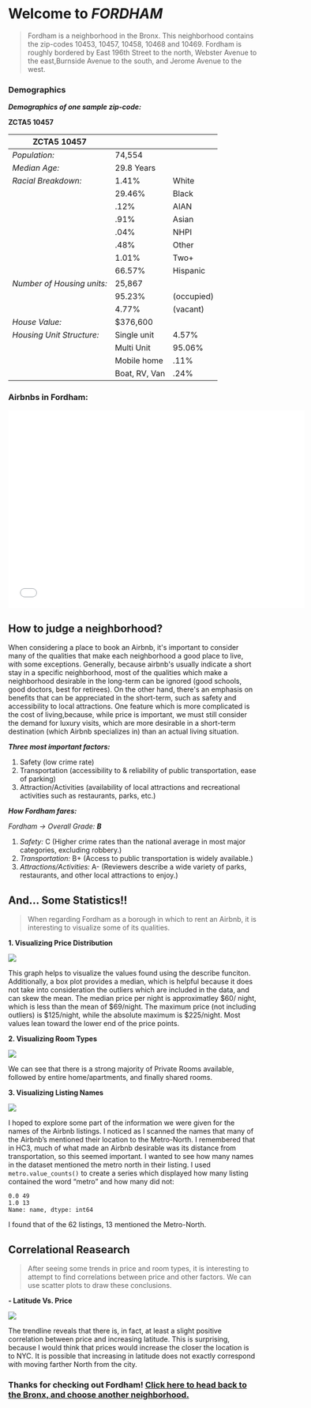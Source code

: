 # Welcome to _FORDHAM_

> Fordham is a neighborhood in the Bronx. This neighborhood contains the zip-codes 10453, 10457, 10458, 10468 and 10469. Fordham is roughly bordered by East 196th Street to the north, Webster Avenue to the east,Burnside Avenue to the south, and Jerome Avenue to the west.

### Demographics 

 _**Demographics of one sample zip-code:**_

**ZCTA5 10457**

| ZCTA5 10457              |                  |          |
|--------------------------|------------------|----------|
| _Population:_              | 74,554           |          |
| _Median Age:_             | 29.8 Years       |          |
| _Racial Breakdown:_      | 1.41%            | White    |
|                          | 29.46%           | Black    |
|                          | .12%             | AIAN     |
|                          | .91%             | Asian    |
|                          | .04%             | NHPI     |
|                          | .48%             | Other    |
|                          | 1.01%            | Two+     |
|                          | 66.57%           | Hispanic |
| _Number of Housing units:_ | 25,867           |          |
|                          | 95.23%  |  (occupied)       |
|                          | 4.77%     | (vacant)          |
| _House Value:_             | $376,600         |          |
| _Housing Unit Structure:_ | Single unit      | 4.57%    |
|                          | Multi Unit       | 95.06%   |
|                          | Mobile home      | .11%     |
|                          | Boat, RV, Van    | .24%     |

### Airbnbs in Fordham: 

<iframe src="nycMap.html" width="600" height="400" frameborder="0" frameborder="0" marginwidth="0" marginheight="0" allowfullscreen></iframe>


## How to judge a neighborhood?


When considering a place to book an Airbnb, it's important to consider many of the qualities that make each neighborhood a good place to live, with some exceptions. Generally, because airbnb's usually indicate a short stay in a specific neighborhood, most of the qualities which make a neighborhood desirable in the long-term can be ignored (good schools, good doctors, best for retirees). On the other hand, there's an emphasis on benefits that can be appreciated in the short-term, such as safety and accessibility to local attractions. One feature which is more complicated is the cost of living,because, while price is important, we must still consider the demand for luxury visits, which are more desirable in a short-term destination (which Airbnb specializes in) than an actual living 
situation.

_**Three most important factors:**_

1. Safety (low crime rate)
2. Transportation (accessibility to & reliability of public transportation, ease of parking)
3. Attraction/Activities (availability of local attractions and recreational activities such as
restaurants, parks, etc.)

_**How Fordham fares:**_

_Fordham → Overall Grade: **B**_

1. _Safety:_ C (Higher crime rates than the national average in most major categories,
excluding robbery.)
2. _Transportation:_ B+ (Access to public transportation is widely available.)
3. _Attractions/Activities:_ A- (Reviewers describe a wide variety of parks, restaurants,
and other local attractions to enjoy.)

## And... Some Statistics!!

> When regarding Fordham as a borough in which to rent an Airbnb, it is interesting to visualize some of its qualities.

**1. Visualizing Price Distribution**

<img src="price%20in%20fordham%20real.png">

This graph helps to visualize the values found using the describe funciton. Additionally, a box plot provides a median, which is helpful because it does not take into consideration the outliers which are included in the data, and can skew the mean. The median price per night is approximatley $60/ night, which is less than the mean of $69/night. The maximum price (not including outliers) is $125/night, while the absolute maximum is $225/night. Most values 
lean toward the lower end of the price points. 

**2. Visualizing Room Types**

<img src="room%20in%20fordham%20real.png">

We can see that there is a strong majority of Private Rooms available, followed by entire home/apartments, and finally shared rooms.

**3. Visualizing Listing Names**

<img src="names%20in%20ford%20real.png">

I hoped to explore some part of the information we were given for the names of the Airbnb listings. I noticed as I scanned the names that many of the Airbnb’s 
mentioned their location to the Metro-North. I remembered that in HC3, much of what made an Airbnb desirable was its distance from transportation, so this seemed important. I wanted to see how many names in the dataset mentioned the metro north in their listing. I used `metro.value_counts()` to create a series
which displayed how many listing contained the word “metro” and how many did not:

```
0.0 49
1.0 13
Name: name, dtype: int64
```

I found that of the 62 listings, 13 mentioned the Metro-North. 

## Correlational Reasearch

> After seeing some trends in price and room types, it is interesting to attempt to find  correlations between price and other factors. We can use scatter plots to draw these conclusions.

**- Latitude Vs. Price**

<img src="lat%20and%20line%20in%20ford%20real.png">

The trendline reveals that there is, in fact, at least a slight positive correlation between price and increasing latitude. This is surprising, because I would think that prices would increase the closer the location is to NYC. It is possible that increasing in latitude does not exactly correspond with moving farther North from the city.


### Thanks for checking out Fordham! [Click here to head back to the Bronx, and choose another neighborhood.](https://jessicalrsparacio.github.io/TheBronx/#the-breakdown)
